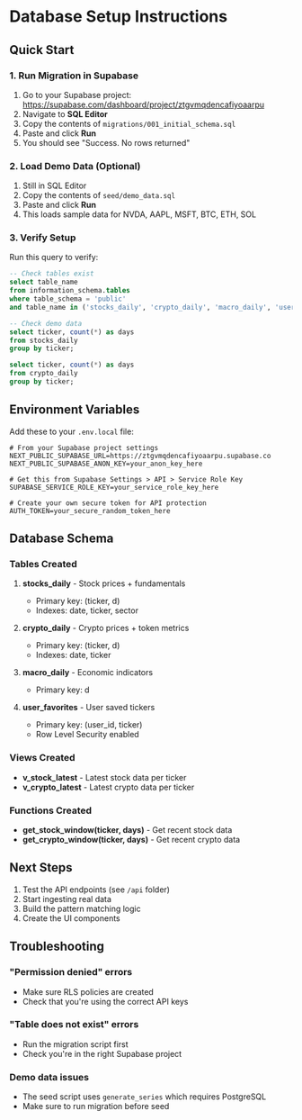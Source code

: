 # Database Setup Instructions

## Quick Start

### 1. Run Migration in Supabase

1. Go to your Supabase project: https://supabase.com/dashboard/project/ztgvmqdencafiyoaarpu
2. Navigate to **SQL Editor**
3. Copy the contents of `migrations/001_initial_schema.sql`
4. Paste and click **Run**
5. You should see "Success. No rows returned"

### 2. Load Demo Data (Optional)

1. Still in SQL Editor
2. Copy the contents of `seed/demo_data.sql`
3. Paste and click **Run**
4. This loads sample data for NVDA, AAPL, MSFT, BTC, ETH, SOL

### 3. Verify Setup

Run this query to verify:

```sql
-- Check tables exist
select table_name 
from information_schema.tables 
where table_schema = 'public' 
and table_name in ('stocks_daily', 'crypto_daily', 'macro_daily', 'user_favorites');

-- Check demo data
select ticker, count(*) as days 
from stocks_daily 
group by ticker;

select ticker, count(*) as days 
from crypto_daily 
group by ticker;
```

## Environment Variables

Add these to your `.env.local` file:

```env
# From your Supabase project settings
NEXT_PUBLIC_SUPABASE_URL=https://ztgvmqdencafiyoaarpu.supabase.co
NEXT_PUBLIC_SUPABASE_ANON_KEY=your_anon_key_here

# Get this from Supabase Settings > API > Service Role Key
SUPABASE_SERVICE_ROLE_KEY=your_service_role_key_here

# Create your own secure token for API protection
AUTH_TOKEN=your_secure_random_token_here
```

## Database Schema

### Tables Created

1. **stocks_daily** - Stock prices + fundamentals
   - Primary key: (ticker, d)
   - Indexes: date, ticker, sector

2. **crypto_daily** - Crypto prices + token metrics
   - Primary key: (ticker, d)
   - Indexes: date, ticker

3. **macro_daily** - Economic indicators
   - Primary key: d

4. **user_favorites** - User saved tickers
   - Primary key: (user_id, ticker)
   - Row Level Security enabled

### Views Created

- **v_stock_latest** - Latest stock data per ticker
- **v_crypto_latest** - Latest crypto data per ticker

### Functions Created

- **get_stock_window(ticker, days)** - Get recent stock data
- **get_crypto_window(ticker, days)** - Get recent crypto data

## Next Steps

1. Test the API endpoints (see `/api` folder)
2. Start ingesting real data
3. Build the pattern matching logic
4. Create the UI components

## Troubleshooting

### "Permission denied" errors
- Make sure RLS policies are created
- Check that you're using the correct API keys

### "Table does not exist" errors
- Run the migration script first
- Check you're in the right Supabase project

### Demo data issues
- The seed script uses `generate_series` which requires PostgreSQL
- Make sure to run migration before seed
